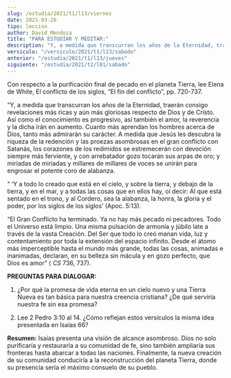 ```yaml
---
slug: /estudia/2021/t1/l13/viernes
date: 2021-03-26
tipo: leccion
author: David Mendoza
title: "PARA ESTUDIAR Y MEDITAR:"
description: "Y, a medida que transcurran los años de la Eternidad, traerán consigo revelaciones más ricas y aún más gloriosas respecto de Dios y de Cristo. Así como el conocimiento es progresivo, así también el amor, la reverencia y la dicha irán en aumento"
versiculo: "/versiculo/2021/t1/l13/sabado"
anterior: "/estudia/2021/t1/l13/jueves"
siguiente: "/estudia/2021/t2/l01/sabado"
---
```


Con respecto a la purificación final de pecado en el planeta
Tierra, lee Elena de White, El conflicto de los siglos, “El fin
del conflicto”, pp. 720-737.


“Y, a medida que transcurran los años de la Eternidad,
traerán consigo revelaciones más ricas y aún más
gloriosas respecto de Dios y de Cristo. Así como el conocimiento
es progresivo, así también el amor, la reverencia y la dicha
irán en aumento. Cuanto más aprendan los hombres acerca de
Dios, tanto más admirarán su carácter. A medida que
Jesús les descubra la riqueza de la redención y las proezas
asombrosas en el gran conflicto con Satanás, los corazones de los
redimidos se estremecerán con devoción siempre más
ferviente, y con arrebatador gozo tocarán sus arpas de oro; y
miríadas de miríadas y millares de millares de voces se
unirán para engrosar el potente coro de alabanza.


“ ‘Y a todo lo creado que está en el cielo, y sobre
la tierra, y debajo de la tierra, y en el mar, y a todas las cosas que
en ellos hay, oí decir: Al que está sentado en el trono, y
al Cordero, sea la alabanza, la honra, la gloria y el poder, por los
siglos de los siglos’ (Apoc. 5:13).


“El Gran Conflicto ha terminado. Ya no hay más pecado ni
pecadores. Todo el Universo está limpio. Una misma pulsación
de armonía y júbilo late a través de la vasta
Creación. Del Ser que todo lo creó manan vida, luz y
contentamiento por toda la extensión del espacio infinito. Desde
el átomo más imperceptible hasta el mundo más grande,
todas las cosas, animadas e inanimadas, declaran, en su belleza sin
mácula y en gozo perfecto, que Dios es amor” ( _CS_
736, 737).


**PREGUNTAS PARA DIALOGAR:**

1.  ¿Por qué la promesa de vida eterna en un cielo nuevo y una
     Tierra Nueva es tan básica para nuestra creencia cristiana?
     ¿De qué serviría nuestra fe sin esa promesa?

2.  Lee 2 Pedro 3:10 al 14. ¿Cómo reflejan estos
     versículos la misma idea presentada en Isaías 66?


**Resumen:** Isaías presenta una visión de alcance
asombroso. Dios no solo purificaría y restauraría a su
comunidad de fe, sino también ampliaría sus fronteras hasta
abarcar a todas las naciones. Finalmente, la nueva creación de su
comunidad conduciría a la reconstrucción del planeta Tierra,
donde su presencia sería el máximo consuelo de su pueblo.
